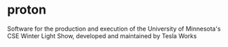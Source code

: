 # proton
Software for the production and execution of the University of Minnesota's CSE Winter Light Show, developed and maintained by Tesla Works
